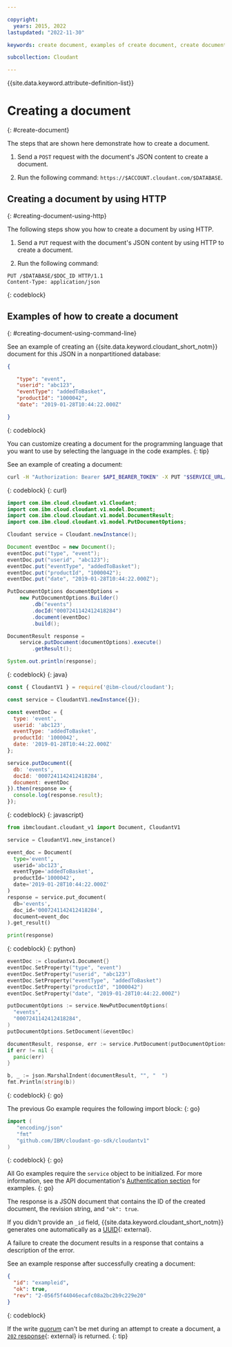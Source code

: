 ```yaml
---

copyright:
  years: 2015, 2022
lastupdated: "2022-11-30"

keywords: create document, examples of create document, create document with http

subcollection: Cloudant

---
```


{{site.data.keyword.attribute-definition-list}}

# Creating a document
{: #create-document}

The steps that are shown here demonstrate how to create a document.

1. Send a `POST` request with the document's JSON content to create a document.

2. Run the following command: `https://$ACCOUNT.cloudant.com/$DATABASE`.

## Creating a document by using HTTP
{: #creating-document-using-http}

The following steps show you how to create a document by using HTTP.

1. Send a `PUT` request with the document's JSON content by using HTTP to create a document.

2. Run the following command:

```http
PUT /$DATABASE/$DOC_ID HTTP/1.1
Content-Type: application/json
```
{: codeblock}

## Examples of how to create a document
{: #creating-document-using-command-line}

See an example of creating an {{site.data.keyword.cloudant_short_notm}} document for this JSON in a nonpartitioned database:

```json
{

   "type": "event",
   "userid": "abc123",
   "eventType": "addedToBasket",
   "productId": "1000042",
   "date": "2019-01-28T10:44:22.000Z"

}
```
{: codeblock}

You can customize creating a document for the programming language that you want to use by selecting the language in the code examples.
{: tip}

See an example of creating a document:

```sh
curl -H "Authorization: Bearer $API_BEARER_TOKEN" -X PUT "$SERVICE_URL/events/0007241142412418284" -H "Content-Type: application/json" --data '{ "type": "event", "userid": "abc123", "eventType": "addedToBasket", "productId": "1000042", "date": "2019-01-28T10:44:22.000Z }'
```
{: codeblock}
{: curl}

```java
import com.ibm.cloud.cloudant.v1.Cloudant;
import com.ibm.cloud.cloudant.v1.model.Document;
import com.ibm.cloud.cloudant.v1.model.DocumentResult;
import com.ibm.cloud.cloudant.v1.model.PutDocumentOptions;

Cloudant service = Cloudant.newInstance();

Document eventDoc = new Document();
eventDoc.put("type", "event");
eventDoc.put("userid", "abc123");
eventDoc.put("eventType", "addedToBasket");
eventDoc.put("productId", "1000042");
eventDoc.put("date", "2019-01-28T10:44:22.000Z");

PutDocumentOptions documentOptions =
    new PutDocumentOptions.Builder()
        .db("events")
        .docId("0007241142412418284")
        .document(eventDoc)
        .build();

DocumentResult response =
    service.putDocument(documentOptions).execute()
        .getResult();

System.out.println(response);

```
{: codeblock}
{: java}

```javascript
const { CloudantV1 } = require('@ibm-cloud/cloudant');

const service = CloudantV1.newInstance({});

const eventDoc = {
  type: 'event',
  userid: 'abc123',
  eventType: 'addedToBasket',
  productId: '1000042',
  date: '2019-01-28T10:44:22.000Z'
};

service.putDocument({
  db: 'events',
  docId: '0007241142412418284',
  document: eventDoc
}).then(response => {
  console.log(response.result);
});
```
{: codeblock}
{: javascript}

```python
from ibmcloudant.cloudant_v1 import Document, CloudantV1

service = CloudantV1.new_instance()

event_doc = Document(
  type='event',
  userid='abc123',
  eventType='addedToBasket',
  productId='1000042',
  date='2019-01-28T10:44:22.000Z'
)
response = service.put_document(
  db='events',
  doc_id='0007241142412418284',
  document=event_doc
).get_result()

print(response)
```
{: codeblock}
{: python}

```go
eventDoc := cloudantv1.Document{}
eventDoc.SetProperty("type", "event")
eventDoc.SetProperty("userid", "abc123")
eventDoc.SetProperty("eventType", "addedToBasket")
eventDoc.SetProperty("productId", "1000042")
eventDoc.SetProperty("date", "2019-01-28T10:44:22.000Z")

putDocumentOptions := service.NewPutDocumentOptions(
  "events",
  "0007241142412418284",
)
putDocumentOptions.SetDocument(&eventDoc)

documentResult, response, err := service.PutDocument(putDocumentOptions)
if err != nil {
  panic(err)
}

b, _ := json.MarshalIndent(documentResult, "", "  ")
fmt.Println(string(b))
```
{: codeblock}
{: go}

The previous Go example requires the following import block:
{: go}

```go
import (
   "encoding/json"
   "fmt"
   "github.com/IBM/cloudant-go-sdk/cloudantv1"
)
```
{: codeblock}
{: go}

All Go examples require the `service` object to be initialized. For more information, see the API documentation's [Authentication section](https://cloud.ibm.com/apidocs/cloudant?code=go#authentication-with-external-configuration) for examples.
{: go}

The response is a JSON document that contains the ID of the created document,
the revision string,
and `"ok": true`.

If you didn't provide an `_id` field,
{{site.data.keyword.cloudant_short_notm}} generates one automatically as a
[UUID](https://en.wikipedia.org/wiki/Universally_unique_identifier){: external}.

A failure to create the document results in a
response that contains a description of the error.

See an example response after successfully creating a document:

```json
{
  "id": "exampleid",
  "ok": true,
  "rev": "2-056f5f44046ecafc08a2bc2b9c229e20"
}
```
{: codeblock}

If the write [quorum](#quorum-writing-and-reading-data) can't be met during an attempt to create a document, a [`202` response](/apidocs/cloudant#list-of-http-codes){: external} is returned.
{: tip}

